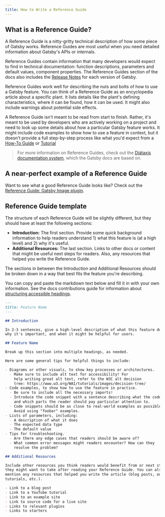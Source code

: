 ```yaml
---
title: How to Write a Reference Guide
---
```


## What is a Reference Guide?

A Reference Guide is a nitty-gritty technical description of how some piece of Gatsby works. Reference Guides are most useful when you need detailed information about Gatsby's APIs or internals.

Reference Guides contain information that many developers would expect to find in technical documentation: function descriptions, parameters and default values, component properties. The Reference Guides section of the docs also includes the [Release Notes](/docs/reference/release-notes/) for each version of Gatsby.

Reference Guides work well for describing the nuts and bolts of how to use a Gatsby feature. You can think of a Reference Guide as an encyclopedia article about a specific plant. It lists details like the plant's defining characteristics, where it can be found, how it can be used. It might also include warnings about potential side effects.

A Reference Guide isn't meant to be read from start to finish. Rather, it's meant to be used by developers who are actively working on a project and need to look up some details about how a particular Gatsby feature works. It might include code examples to show how to use a feature in context, but it doesn't provide a full step-by-step process like what you'd expect from a [How-To Guide](/contributing/docs-contributions/how-to-write-a-how-to-guide) or [Tutorial](/contributing/docs-contributions/how-to-write-a-tutorial)

> For more information on Reference Guides, check out the [Diátaxis documentation system](https://diataxis.fr/reference-guides/), which the Gatsby docs are based on.

## A near-perfect example of a Reference Guide

Want to see what a good Reference Guide looks like? Check out the [Reference Guide: Gatsby Image plugin](/docs/reference/built-in-components/gatsby-plugin-image/).

## Reference Guide template

The structure of each Reference Guide will be slightly different, but they should have at least the following sections:

- **Introduction:** The first section. Provide some quick background information to help readers understand 1) what this feature is (at a high level) and 2) why it's useful.
- **Additional Resources:** The last section. Links to other docs or content that might be useful next steps for readers. Also, any resources that helped you write the Reference Guide.

The sections in between the Introduction and Additional Resources should be broken down in a way that best fits the feature you're describing.

You can copy and paste the markdown text below and fill it in with your own information. See the docs contributions guide for information about [structuring accessible headings](/contributing/docs-contributions#headings).

```markdown
---
title: Feature Name
---

## Introduction

In 2-3 sentences, give a high-level description of what this feature does,
why it's important, and when it might be helpful for users.

## Feature Name

Break up this section into multiple headings, as needed.

Here are some general tips for helpful things to include:

- Diagrams or other visuals, to show key processes or architectures.
  - Make sure to include alt text for accessibility! For
    help writing great alt text, refer to the W3C alt decision
    tree: https://www.w3.org/WAI/tutorials/images/decision-tree/
- Code examples, to show how to use the feature in practice.
  - Be sure to include all the necessary imports!
  - Introduce the code snippet with a sentence describing what the code does
    and which parts the reader should pay particular attention to.
  - Code snippets should be as close to real-world examples as possible.
    Avoid using "foobar" examples.
- Lists of parameters, including:
  - A description of what it does
  - The expected data type
  - The default value
- Tips for troubleshooting.
  - Are there any edge cases that readers should be aware of?
  - What common error messages might readers encounter? How can they
    resolve the problem?

## Additional Resources

Include other resources you think readers would benefit from or next steps
they might want to take after reading your Reference Guide. You can also
mention any resources that helped you write the article (blog posts, outside
tutorials, etc.).

- Link to a blog post
- Link to a YouTube tutorial
- Link to an example site
- Link to source code for a live site
- Links to relevant plugins
- Links to starters
```
